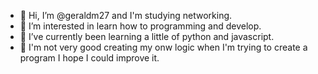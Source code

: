 - 👋 Hi, I’m @geraldm27 and I'm studying networking.
- 👀 I’m interested in learn how to programming and develop.
- 🌱 I’ve currently been learning a little of python and javascript.
- 💞️ I'm not very good creating my onw logic when I'm trying to create a program I hope I could improve it. 

<!---
geraldm27/geraldm27 is a ✨ special ✨ repository because its `README.md` (this file) appears on your GitHub profile.
You can click the Preview link to take a look at your changes.
--->
